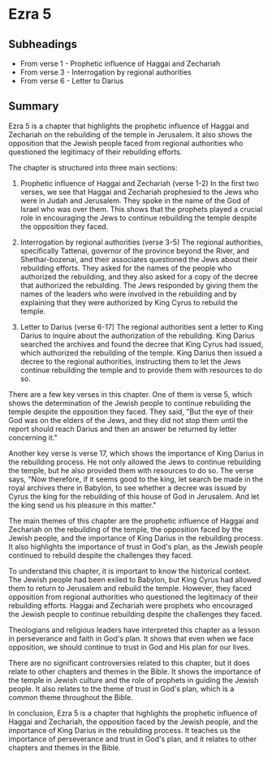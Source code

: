 # Ezra 5

## Subheadings

* From verse 1 - Prophetic influence of Haggai and Zechariah
* From verse 3 - Interrogation by regional authorities
* From verse 6 - Letter to Darius

## Summary

Ezra 5 is a chapter that highlights the prophetic influence of Haggai and Zechariah on the rebuilding of the temple in Jerusalem. It also shows the opposition that the Jewish people faced from regional authorities who questioned the legitimacy of their rebuilding efforts.

The chapter is structured into three main sections:

1. Prophetic influence of Haggai and Zechariah (verse 1-2)
In the first two verses, we see that Haggai and Zechariah prophesied to the Jews who were in Judah and Jerusalem. They spoke in the name of the God of Israel who was over them. This shows that the prophets played a crucial role in encouraging the Jews to continue rebuilding the temple despite the opposition they faced.

2. Interrogation by regional authorities (verse 3-5)
The regional authorities, specifically Tattenai, governor of the province beyond the River, and Shethar-bozenai, and their associates questioned the Jews about their rebuilding efforts. They asked for the names of the people who authorized the rebuilding, and they also asked for a copy of the decree that authorized the rebuilding. The Jews responded by giving them the names of the leaders who were involved in the rebuilding and by explaining that they were authorized by King Cyrus to rebuild the temple.

3. Letter to Darius (verse 6-17)
The regional authorities sent a letter to King Darius to inquire about the authorization of the rebuilding. King Darius searched the archives and found the decree that King Cyrus had issued, which authorized the rebuilding of the temple. King Darius then issued a decree to the regional authorities, instructing them to let the Jews continue rebuilding the temple and to provide them with resources to do so.

There are a few key verses in this chapter. One of them is verse 5, which shows the determination of the Jewish people to continue rebuilding the temple despite the opposition they faced. They said, "But the eye of their God was on the elders of the Jews, and they did not stop them until the report should reach Darius and then an answer be returned by letter concerning it."

Another key verse is verse 17, which shows the importance of King Darius in the rebuilding process. He not only allowed the Jews to continue rebuilding the temple, but he also provided them with resources to do so. The verse says, "Now therefore, if it seems good to the king, let search be made in the royal archives there in Babylon, to see whether a decree was issued by Cyrus the king for the rebuilding of this house of God in Jerusalem. And let the king send us his pleasure in this matter."

The main themes of this chapter are the prophetic influence of Haggai and Zechariah on the rebuilding of the temple, the opposition faced by the Jewish people, and the importance of King Darius in the rebuilding process. It also highlights the importance of trust in God's plan, as the Jewish people continued to rebuild despite the challenges they faced.

To understand this chapter, it is important to know the historical context. The Jewish people had been exiled to Babylon, but King Cyrus had allowed them to return to Jerusalem and rebuild the temple. However, they faced opposition from regional authorities who questioned the legitimacy of their rebuilding efforts. Haggai and Zechariah were prophets who encouraged the Jewish people to continue rebuilding despite the challenges they faced.

Theologians and religious leaders have interpreted this chapter as a lesson in perseverance and faith in God's plan. It shows that even when we face opposition, we should continue to trust in God and His plan for our lives.

There are no significant controversies related to this chapter, but it does relate to other chapters and themes in the Bible. It shows the importance of the temple in Jewish culture and the role of prophets in guiding the Jewish people. It also relates to the theme of trust in God's plan, which is a common theme throughout the Bible.

In conclusion, Ezra 5 is a chapter that highlights the prophetic influence of Haggai and Zechariah, the opposition faced by the Jewish people, and the importance of King Darius in the rebuilding process. It teaches us the importance of perseverance and trust in God's plan, and it relates to other chapters and themes in the Bible.